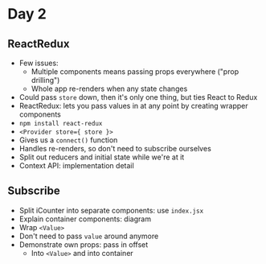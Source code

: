 # Day 2

## ReactRedux
- Few issues:
    - Multiple components means passing props everywhere ("prop drilling")
    - Whole app re-renders when any state changes
- Could pass `store` down, then it's only one thing, but ties React to Redux
- ReactRedux: lets you pass values in at any point by creating wrapper components
- `npm install react-redux`
- `<Provider store={ store }>`
- Gives us a `connect()` function
- Handles re-renders, so don't need to subscribe ourselves
- Split out reducers and initial state while we're at it
- Context API: implementation detail

## Subscribe
- Split iCounter into separate components: use `index.jsx`
- Explain container components: diagram
- Wrap `<Value>`
- Don't need to pass `value` around anymore
- Demonstrate own props: pass in offset
    - Into `<Value>` and into container
